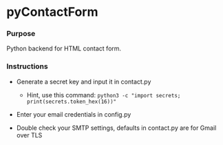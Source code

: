 # pyContactForm

### Purpose

Python backend for HTML contact form.

### Instructions

- Generate a secret key and input it in contact.py

  - Hint, use this command: `python3 -c "import secrets; print(secrets.token_hex(16))"`

- Enter your email credentials in config.py

- Double check your SMTP settings, defaults in contact.py are for Gmail over TLS
